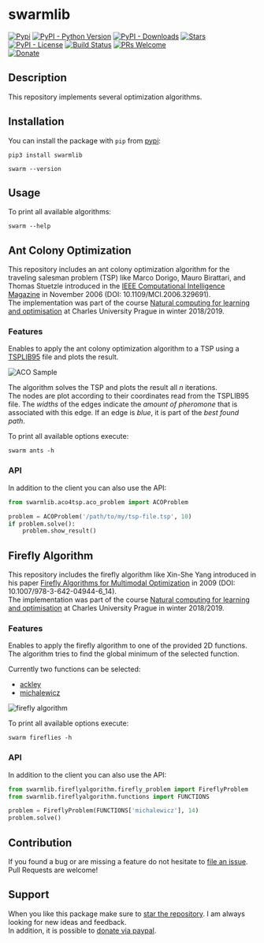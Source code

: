 # swarmlib

[![Pypi](https://img.shields.io/pypi/v/swarmlib.svg?style=flat-square)](https://pypi.python.org/pypi/swarmlib) [![PyPI - Python Version](https://img.shields.io/pypi/pyversions/swarmlib.svg?style=flat-square)](https://pypi.python.org/pypi/swarmlib) [![PyPI - Downloads](https://img.shields.io/pypi/dm/swarmlib.svg?style=flat-square)](https://pypistats.org/packages/swarmlib) [![Stars](https://img.shields.io/github/stars/HaaLeo/swarmlib.svg?label=Stars&logo=github&style=flat-square)](https://github.com/HaaLeo/swarmlib/stargazers)  
[![PyPI - License](https://img.shields.io/pypi/l/swarmlib.svg?style=flat-square)](https://pypi.python.org/pypi/swarmlib) 
[![Build Status](https://img.shields.io/travis/HaaLeo/swarmlib/master.svg?style=flat-square)](https://travis-ci.org/HaaLeo/swarmlib) [![PRs Welcome](https://img.shields.io/badge/PRs-welcome-brightgreen.svg?style=flat-square)](http://makeapullrequest.com)  
[![Donate](https://img.shields.io/badge/-Donate-blue.svg?logo=paypal&style=flat-square)](https://www.paypal.me/LeoHanisch)

## Description

This repository implements several optimization algorithms.

## Installation

You can install the package with `pip` from [pypi](https://pypi.org/project/swarmlib):

```
pip3 install swarmlib

swarm --version
```

## Usage

To print all available algorithms:

```
swarm --help
```

## Ant Colony Optimization

This repository includes an ant colony optimization algorithm for the traveling salesman problem (TSP) like Marco Dorigo, Mauro Birattari, and Thomas Stuetzle introduced in the [IEEE Computational Intelligence Magazine](https://ieeexplore.ieee.org/document/4129846) in November 2006 (DOI: 10.1109/MCI.2006.329691).  
The implementation was part of the course [Natural computing for learning and optimisation](https://is.cuni.cz/studium/eng/predmety/index.php?do=predmet&kod=NPFL107) at Charles University Prague in winter 2018/2019.

### Features

Enables to apply the ant colony optimization algorithm to a TSP using a [TSPLIB95](https://www.iwr.uni-heidelberg.de/groups/comopt/software/TSPLIB95/index.html) file and plots the result.

![ACO Sample](https://raw.githubusercontent.com/HaaLeo/swarmlib/master/doc/ACO_Sample.png)

The algorithm solves the TSP and plots the result all _n_ iterations.  
The nodes are plot according to their coordinates read from the TSPLIB95 file. The _widths_ of the edges indicate the _amount of pheromone_ that is associated with this edge. If an edge is _blue_, it is part of the _best found path_.

To print all available options execute:

```
swarm ants -h
```

### API

In addition to the client you can also use the API:

```python
from swarmlib.aco4tsp.aco_problem import ACOProblem

problem = ACOProblem('/path/to/my/tsp-file.tsp', 10)
if problem.solve():
    problem.show_result()
```

## Firefly Algorithm

This repository includes the firefly algorithm like Xin-She Yang introduced in his paper [Firefly Algorithms for Multimodal Optimization](https://link.springer.com/chapter/10.1007%2F978-3-642-04944-6_14) in 2009 (DOI: 10.1007/978-3-642-04944-6_14).  
The implementation was part of the course [Natural computing for learning and optimisation](https://is.cuni.cz/studium/eng/predmety/index.php?do=predmet&kod=NPFL107) at Charles University Prague in winter 2018/2019.

### Features

Enables to apply the firefly algorithm to one of the provided 2D functions. The algorithm tries to find the global minimum of the selected function.  

Currently two functions can be selected:
* [ackley](https://www.sfu.ca/~ssurjano/ackley.html)
* [michalewicz](https://www.sfu.ca/~ssurjano/michal.html)

![firefly algorithm](https://raw.githubusercontent.com/HaaLeo/swarmlib/master/doc/fireflies.gif)

To print all available options execute:

```
swarm fireflies -h
```

### API

In addition to the client you can also use the API:

```python
from swarmlib.fireflyalgorithm.firefly_problem import FireflyProblem
from swarmlib.fireflyalgorithm.functions import FUNCTIONS

problem = FireflyProblem(FUNCTIONS['michalewicz'], 14)
problem.solve()
```

## Contribution

If you found a bug or are missing a feature do not hesitate to [file an issue](https://github.com/HaaLeo/swarmlib/issues/new/choose).  
Pull Requests are welcome!

## Support
When you like this package make sure to [star the repository](https://github.com/HaaLeo/swarmlib/stargazers). I am always looking for new ideas and feedback.  
In addition, it is possible to [donate via paypal](https://www.paypal.me/LeoHanisch).
